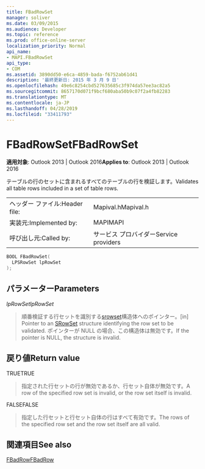 ```yaml
---
title: FBadRowSet
manager: soliver
ms.date: 03/09/2015
ms.audience: Developer
ms.topic: reference
ms.prod: office-online-server
localization_priority: Normal
api_name:
- MAPI.FBadRowSet
api_type:
- COM
ms.assetid: 3890dd50-e6ca-4859-bada-f6752ab61d41
description: '最終更新日: 2015 年 3 月 9 日'
ms.openlocfilehash: 49e6c8254cbd527635685c3f974da57ee3ac82a5
ms.sourcegitcommit: 8657170d071f9bcf680aba50b9c07f2a4fb82283
ms.translationtype: MT
ms.contentlocale: ja-JP
ms.lasthandoff: 04/28/2019
ms.locfileid: "33411793"
---
```

# <a name="fbadrowset"></a><span data-ttu-id="33bc7-103">FBadRowSet</span><span class="sxs-lookup"><span data-stu-id="33bc7-103">FBadRowSet</span></span>

  
  
<span data-ttu-id="33bc7-104">**適用対象**: Outlook 2013 | Outlook 2016</span><span class="sxs-lookup"><span data-stu-id="33bc7-104">**Applies to**: Outlook 2013 | Outlook 2016</span></span> 
  
<span data-ttu-id="33bc7-105">テーブルの行のセットに含まれるすべてのテーブルの行を検証します。</span><span class="sxs-lookup"><span data-stu-id="33bc7-105">Validates all table rows included in a set of table rows.</span></span>
  
|||
|:-----|:-----|
|<span data-ttu-id="33bc7-106">ヘッダー ファイル:</span><span class="sxs-lookup"><span data-stu-id="33bc7-106">Header file:</span></span>  <br/> |<span data-ttu-id="33bc7-107">Mapival.h</span><span class="sxs-lookup"><span data-stu-id="33bc7-107">Mapival.h</span></span>  <br/> |
|<span data-ttu-id="33bc7-108">実装元:</span><span class="sxs-lookup"><span data-stu-id="33bc7-108">Implemented by:</span></span>  <br/> |<span data-ttu-id="33bc7-109">MAPI</span><span class="sxs-lookup"><span data-stu-id="33bc7-109">MAPI</span></span>  <br/> |
|<span data-ttu-id="33bc7-110">呼び出し元:</span><span class="sxs-lookup"><span data-stu-id="33bc7-110">Called by:</span></span>  <br/> |<span data-ttu-id="33bc7-111">サービス プロバイダー</span><span class="sxs-lookup"><span data-stu-id="33bc7-111">Service providers</span></span>  <br/> |
   
```cpp
BOOL FBadRowSet(
  LPSRowSet lpRowSet
);
```

## <a name="parameters"></a><span data-ttu-id="33bc7-112">パラメーター</span><span class="sxs-lookup"><span data-stu-id="33bc7-112">Parameters</span></span>

 <span data-ttu-id="33bc7-113">_lpRowSet_</span><span class="sxs-lookup"><span data-stu-id="33bc7-113">_lpRowSet_</span></span>
  
> <span data-ttu-id="33bc7-114">順番検証する行セットを識別する[srowset](srowset.md)構造体へのポインター。</span><span class="sxs-lookup"><span data-stu-id="33bc7-114">[in] Pointer to an [SRowSet](srowset.md) structure identifying the row set to be validated.</span></span> <span data-ttu-id="33bc7-115">ポインターが NULL の場合、この構造体は無効です。</span><span class="sxs-lookup"><span data-stu-id="33bc7-115">If the pointer is NULL, the structure is invalid.</span></span> 
    
## <a name="return-value"></a><span data-ttu-id="33bc7-116">戻り値</span><span class="sxs-lookup"><span data-stu-id="33bc7-116">Return value</span></span>

<span data-ttu-id="33bc7-117">TRUE</span><span class="sxs-lookup"><span data-stu-id="33bc7-117">TRUE</span></span> 
  
> <span data-ttu-id="33bc7-118">指定された行セットの行が無効であるか、行セット自体が無効です。</span><span class="sxs-lookup"><span data-stu-id="33bc7-118">A row of the specified row set is invalid, or the row set itself is invalid.</span></span> 
    
<span data-ttu-id="33bc7-119">FALSE</span><span class="sxs-lookup"><span data-stu-id="33bc7-119">FALSE</span></span> 
  
> <span data-ttu-id="33bc7-120">指定した行セットと行セット自体の行はすべて有効です。</span><span class="sxs-lookup"><span data-stu-id="33bc7-120">The rows of the specified row set and the row set itself are all valid.</span></span>
    
## <a name="see-also"></a><span data-ttu-id="33bc7-121">関連項目</span><span class="sxs-lookup"><span data-stu-id="33bc7-121">See also</span></span>



[<span data-ttu-id="33bc7-122">FBadRow</span><span class="sxs-lookup"><span data-stu-id="33bc7-122">FBadRow</span></span>](fbadrow.md)

